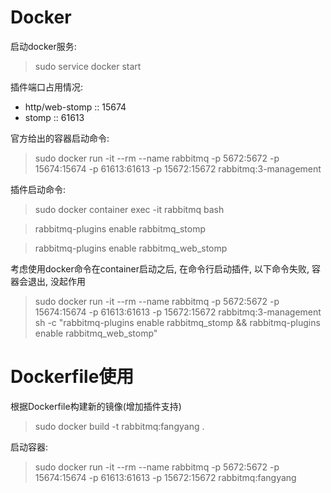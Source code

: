 
# Docker
启动docker服务:
> sudo service docker start

插件端口占用情况:
* http/web-stomp	::	15674
* stomp	::	61613

官方给出的容器启动命令:
> sudo docker run -it --rm --name rabbitmq -p 5672:5672 -p 15674:15674 -p 61613:61613 -p 15672:15672 rabbitmq:3-management

插件启动命令:
> sudo docker container exec -it rabbitmq bash

> rabbitmq-plugins enable rabbitmq_stomp

> rabbitmq-plugins enable rabbitmq_web_stomp

考虑使用docker命令在container启动之后, 在命令行启动插件, 以下命令失败, 容器会退出, 没起作用

> sudo docker run -it --rm --name rabbitmq -p 5672:5672 -p 15674:15674 -p 61613:61613 -p 15672:15672 rabbitmq:3-management sh -c "rabbitmq-plugins enable rabbitmq_stomp && rabbitmq-plugins enable rabbitmq_web_stomp"

# Dockerfile使用
根据Dockerfile构建新的镜像(增加插件支持)
> sudo docker build -t rabbitmq:fangyang .

启动容器:
> sudo docker run -it --rm --name rabbitmq -p 5672:5672 -p 15674:15674 -p 61613:61613 -p 15672:15672 rabbitmq:fangyang